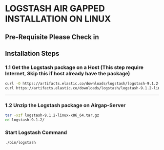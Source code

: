 # LOGSTASH AIR GAPPED INSTALLATION ON LINUX
## Pre-Requisite Please Check in

## Installation Steps

### 1.1 Get the Logstash package on a Host (This step require Internet, Skip this if host already have the package)

```bash
curl -O https://artifacts.elastic.co/downloads/logstash/logstash-9.1.2-linux-x86_64.tar.gz
curl https://artifacts.elastic.co/downloads/logstash/logstash-9.1.2-linux-x86_64.tar.gz.sha512 | sha512sum -c -
```
---

### 1.2 Unzip the Logstash package on Airgap-Server
```bash
tar -xzf logstash-9.1.2-linux-x86_64.tar.gz
cd logstash-9.1.2/
```

### Start Logstash Command
```bash
./bin/logstash
```
